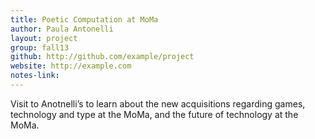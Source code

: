 ```yaml
---
title: Poetic Computation at MoMa
author: Paula Antonelli
layout: project
group: fall13
github: http://github.com/example/project
website: http://example.com
notes-link:
---
```

Visit to Anotnelli’s to learn about the new acquisitions regarding games, technology and type at the MoMa, and the future of technology at the MoMa.

